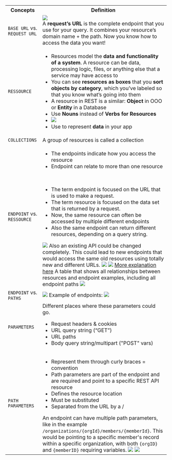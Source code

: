 <table>
  <tbody>
    <tr>
      <th align="center">Concepts</th>
      <th align="center">Definition</th>
    </tr>
    <tr>
      <td><code>BASE URL</code> vs. <code>REQUEST URL</code></td>
      <td><img src="https://github.com/adriensieg/API-is-all-you-need/assets/31514820/f83a3a88-32a5-4d48-b955-a3b089694070"><br> A <b>request’s URL</b> is the complete endpoint that you use for your query. It combines your resource’s domain name + the path. Now you know how to access the data you want!</td>
    </tr>
    <tr>
        <td><code>RESSOURCE</code></td>
        <td>
            <ul>
            <li>Resources model the <b>data and functionality of a system</b>. A resource can be data, processing logic, files, or anything else that a service may have access to</li>
            <li>You can see <b>resources as boxes</b> that you <b>sort objects by category</b>, which you’ve labeled so that you know what’s going into them</li>
            <li>A resource in REST is a similar: <b>Object</b> in  OOO or <b>Entity</b> in a Database</li>
            <li>Use <b>Nouns</b> instead of <b>Verbs for Resources</b></li>
            <li><img src=https://github.com/adriensieg/API-is-all-you-need/assets/31514820/d8bb7236-8172-46ee-bb80-c07e2c52b1b4></li>
            <li>Use to represent <b>data</b> in your app</li>
            </ul>
        </td>
    </tr>
    <tr>
      <td><code>COLLECTIONS</code></td>
      <td>A group of resources is called a collection</td>
    </tr>
    <tr>
        <td><code>ENDPOINT</code> vs. <code>RESSOURCE</code></td>
        <td>
            <ul>
                <li>The endpoints indicate how you access the resource</li>
                <li>Endpoint can relate to more than one resource</li>
            </ul>
            <br>
            <ul>
                <li>The term endpoint is focused on the URL that is used to make a request.</li>
                <li>The term resource is focused on the data set that is returned by a request.</li>
                <li>Now, the same resource can often be accessed by multiple different endpoints</li>
                <li>Also the same endpoint can return different resources, depending on a query string.</li>
            </ul>
            <img src=https://github.com/adriensieg/API-is-all-you-need/assets/31514820/708231a5-d473-4314-8e13-c695542780c0>
            Also an existing API could be changed completely. This could lead to new endpoints that would access the same old resources using totally new and different URLs.
            <img src=https://github.com/adriensieg/API-is-all-you-need/assets/31514820/398f54ad-6b91-4431-b072-b70c3bc9ebb6>
            <img src=https://github.com/adriensieg/API-is-all-you-need/assets/31514820/a870a22c-d503-4f48-bc58-fcceb25d346a>
            <a href="https://communicatingtechnically.com/2015/11/14/api-endpoints-vs-resources/">More explanation here</a>
            A table that shows all relationships between resources and endpoint examples, including all endpoint paths
            <img src=https://github.com/adriensieg/API-is-all-you-need/assets/31514820/1e6bb472-632f-40b0-84c1-0456a6469c51>
        </td>
    </tr>
    <tr>
      <td><code>ENDPOINT</code> vs. <code>PATHS</code></td>
      <td>
        <img src=https://github.com/adriensieg/API-is-all-you-need/assets/31514820/433583ad-a11d-4fe0-8a51-2350cec63b1d>
        Example of endpoints: 
        <img src=https://github.com/adriensieg/API-is-all-you-need/assets/31514820/dd52a26f-0d53-4b16-8917-a83134413631>
      </td>
    </tr>
    <tr>
      <td><code>PARAMETERS</code></td>
      <td>
        Different places where these parameters could go.
        <ul>
            <li>Request headers & cookies</li>
            <li>URL query string (“GET”)</li>
            <li>URL paths</li>
            <li>Body query string/multipart ("POST" vars)</li>
        </ul>
      </td>
    </tr>
    <tr>
      <td><code>PATH PARAMETERS</code></td>
      <td>
        <ul>
            <li>Represent them through curly braces = convention</li>
            <li>Path parameters are part of the endpoint and are required and point to a specific REST API resource</li>
            <li>Defines the resource location</li>
            <li>Must be substituted</li>
            <li>Separated from the URL by a /</li>
        </ul>
        An endpoint can have multiple path parameters, like in the example <code>/organizations/{orgId}/members/{memberId}</code>. This would be pointing to a specific member's record within a specific organization, with both <code>{orgID}</code> and <code>{memberID}</code> requiring variables.
        <img src=https://github.com/adriensieg/API-is-all-you-need/assets/31514820/bbd40796-3b74-458b-985e-9e02ad33b196>
        <img src=https://github.com/adriensieg/API-is-all-you-need/assets/31514820/12275da6-fa03-406e-92f8-c3db2a1f19f7>
      </td>
    </tr>
  </tbody>
</table>
